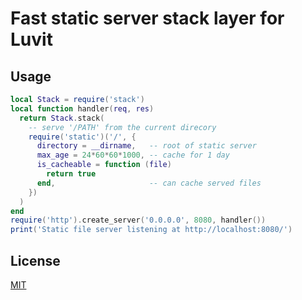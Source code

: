 Fast static server stack layer for Luvit
=====

Usage
-----

```lua
local Stack = require('stack')
local function handler(req, res)
  return Stack.stack(
    -- serve '/PATH' from the current direcory
    require('static')('/', {
      directory = __dirname,   -- root of static server
      max_age = 24*60*60*1000, -- cache for 1 day
      is_cacheable = function (file)
        return true
      end,                     -- can cache served files
    })
  )
end
require('http').create_server('0.0.0.0', 8080, handler())
print('Static file server listening at http://localhost:8080/')
```

License
-------

[MIT](static/license.txt)
